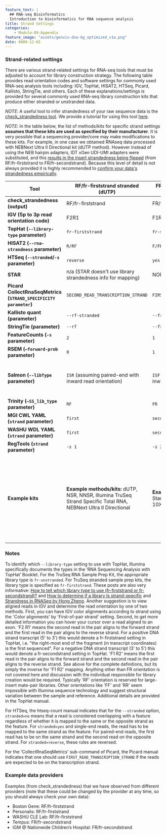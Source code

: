 ```yaml
---
feature_text: |
  ## RNA-seq Bioinformatics
  Introduction to bioinformatics for RNA sequence analysis
title: Strand Settings
categories:
    - Module-09-Appendix
feature_image: "assets/genvis-dna-bg_optimized_v1a.png"
date: 0009-12-01
---
```


### Strand-related settings

There are various strand-related settings for RNA-seq tools that must be adjusted to account for library construction strategy. The following table provides read orientation codes and software settings for commonly used RNA-seq analysis tools including: IGV, TopHat, HISAT2, HTSeq, Picard, Kallisto, StringTie, and others. Each of these explanations/settings is provided for several commonly used RNA-seq library construction kits that produce either stranded or unstranded data.

*NOTE*: A useful tool to infer strandedness of your raw sequence data is the [check_strandedness tool](https://github.com/betsig/how_are_we_stranded_here). We provide a tutorial for using this tool [here](/module-01-inputs/0001/05/01/RNAseq_Data/#determining-the-strandedness-of-rna-seq-data).

*NOTE*: In the table below, the list of methods/kits for specific strand settings **assumes that these kits are used as specified by their manufacturer**. It is very possible that a sequencing provider/core may make modifications to these kits. For example, in one case we obtained RNAseq data processed with NEBNext Ultra II Directional kit (dUTP method). However instead of using the NEB hairpin adapters, IDT xGen UDI-UMI adapters were substituted, and this [results in the insert strandedness being flipped](https://www.idtdna.com/pages/support/faqs/can-the-xgen-unique-dual-index-umi-adapters-be-used-for-rna-seq) (from RF/fr-firststrand to FR/fr-secondstrand). Because this level of detail is not always provided it is highly recommended to [confirm your data's strandedness empirically](https://github.com/betsig/how_are_we_stranded_here).  

| **Tool**                                                         | **RF/fr-firststrand stranded (dUTP)**                           | **FR/fr-secondstrand stranded (Ligation)**               | **Unstranded**                                          |
|------------------------------------------------------------------|-----------------------------------------------------------------|----------------------------------------------------------|---------------------------------------------------------|
| **check_strandedness (output)**                                  | RF/fr-firststrand                                               | FR/fr-secondstrand                                       | unstranded                                              |
| **IGV (5p to 3p read orientation code)**                         | F2R1                                                            | F1R2                                                     | F2R1 or F1R2                                            |
| **TopHat (`--library-type` parameter)**                          | `fr-firststrand`                                                | `fr-secondstrand`                                        | `fr-unstranded`                                         |
| **HISAT2 (`--rna-strandness` parameter)**                        | `R/RF`                                                          | `F/FR`                                                   | NONE                                                    |
| **HTSeq (`--stranded`/`-s` parameter)**                          | `reverse`                                                       | `yes`                                                    | no                                                      |
| **STAR**                                                         | n/a (STAR doesn't use library strandedness info for mapping)    | NONE                                                     | NONE                                                    |
| **Picard CollectRnaSeqMetrics (`STRAND_SPECIFICITY parameter`)** | `SECOND_READ_TRANSCRIPTION_STRAND`                              | `FIRST_READ_TRANSCRIPTION_STRAND`                        | NONE                                                    |
| **Kallisto quant (parameter)**                                   | `--rf-stranded`                                                 | `--fr-stranded`                                          | NONE                                                    |
| **StringTie (parameter)**                                        | `--rf`                                                          | `--fr`                                                   | NONE                                                    |
| **FeatureCounts (`-s` parameter)**                               | `2`                                                             | `1`                                                      | `0`                                                     |
| **RSEM (`–forward-prob` parameter)**                             | `0`                                                             | `1`                                                      | `0.5`                                                   |
| **Salmon (`--libType` parameter)**                               | `ISR` (assuming paired-end with inward read orientation)        | `ISF` (assuming paired-end with inward read orientation) | `IU` (assuming paired-end with inward read orientation) |
| **Trinity (`–SS_lib_type` parameter)**                           | `RF`                                                            | `FR`                                                     | NONE                                                    |
| **MGI CWL YAML (`strand` parameter)**                            | `first`                                                         | `second`                                                 | NONE                                                    |
| **WASHU WDL YAML (`strand` parameter)**                          | `first`                                                         | `second`                                                 | `unstranded`                                            |
| **RegTools (`strand` parameter)**                                | `-s 1`                                                          | `-s 2`                                                   | `-s 0`                                                  |
| **Example kits**                                                 | **Example methods/kits:** dUTP, NSR, NNSR, Illumina TruSeq Strand Specific Total RNA, NEBNext Ultra II Directional | **Example methods/kits:** Ligation, Standard SOLiD, NuGEN Encore, 10X 5’ scRNA data    | **Example kits/data:** Standard Illumina, NuGEN OvationV2, SMARTer universal low input RNA kit (TaKara), GDC normalized TCGA data           |

### Notes

To identify which `--library-type` setting to use with TopHat, Illumina specifically documents the types in the ‘RNA Sequencing Analysis with TopHat’ Booklet. For the TruSeq RNA Sample Prep Kit, the appropriate library type is `fr-unstranded`. For TruSeq stranded sample prep kits, the library type is specified as `fr-firststrand`. These posts are also very informative: [How to tell which library type to use (fr-firststrand or fr-secondstrand)?](http://onetipperday.sterding.com/2012/07/how-to-tell-which-library-type-to-use.html) and [How to determine if a library Is strand-specific](https://www.biostars.org/p/56958/) and [Strandness in RNASeq by Hong Zheng](https://littlebitofdata.com/en/2017/08/strandness_in_rnaseq/). Another suggestion is to view aligned reads in IGV and determine the read orientation by one of two methods. First, you can have IGV color alignments according to strand using the 'Color alignments' by 'First-of-pair strand' setting. Second, to get more detailed information you can hover your cursor over a read aligned to an exon. 'F2 R1' means the second read in the pair aligns to the forward strand and the first read in the pair aligns to the reverse strand. For a positive DNA strand transcript (5' to 3') this would denote a fr-firststrand setting in TopHat, i.e. "the right-most end of the fragment (in transcript coordinates) is the first sequenced". For a negative DNA strand transcript (3' to 5') this would denote a fr-secondstrand setting in TopHat. 'F1 R2' means the first read in the pair aligns to the forward strand and the second read in the pair aligns to the reverse strand. See above for the complete definitions, but its simply the inverse for 'F1 R2' mapping. Anything other than FR orientation is not covered here and discussion with the individual responsible for library creation would be required. Typically 'RF' orientation is reserved for large-insert mate-pair libraries. Other orientations like 'FF' and 'RR' seem impossible with Illumina sequence technology and suggest structural variation between the sample and reference. Additional details are provided in the TopHat manual.

For HTSeq, the htseq-count manual indicates that for the `--stranded` option, `stranded=no` means that a read is considered overlapping with a feature regardless of whether it is mapped to the same or the opposite strand as the feature. For `stranded=yes` and single-end reads, the read has to be mapped to the same strand as the feature. For paired-end reads, the first read has to be on the same strand and the second read on the opposite strand. For `stranded=reverse`, these rules are reversed.

For the 'CollectRnaSeqMetrics' sub-command of Picard, the Picard manual indicates that one should use `FIRST_READ_TRANSCRIPTION_STRAND` if the reads are expected to be on the transcription strand.

### Example data providers

Examples (from check_strandedness) that we have observed from different providers (note that these could be changed by the provider at any time, so you should always check your own data):

- Boston Gene: RF/fr-firststrand
- Personalis: RF/fr-firststrand
- WASHU CLE Lab: RF/fr-firststrand
- Tempus: FR/fr-secondstrand
- IGM @ Nationwide Children’s Hospital: FR/fr-secondstrand

